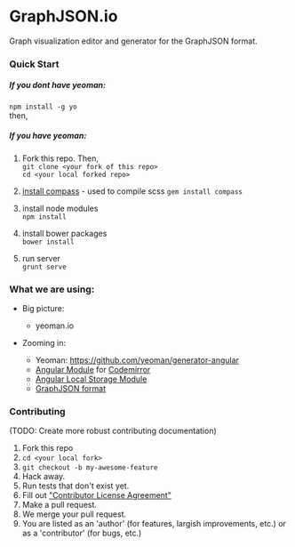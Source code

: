 GraphJSON.io
============

Graph visualization editor and generator for the GraphJSON format.

### Quick Start

##### If you dont have yeoman:
`npm install -g yo`    
then,

##### If you have yeoman:
1. Fork this repo. Then,    
`git clone <your fork of this repo>`    
`cd <your local forked repo>`    

2. [install compass](http://compass-style.org/install/) - used to compile scss
`gem install compass`

3. install node modules    
`npm install`

4. install bower packages    
`bower install`

5. run server    
`grunt serve`

### What we are using:
* Big picture:
    * yeoman.io

* Zooming in:
    * Yeoman: https://github.com/yeoman/generator-angular
    * [Angular Module](https://github.com/angular-ui/ui-codemirror) for [Codemirror](http://codemirror.net/)
    * [Angular Local Storage Module](https://github.com/grevory/angular-local-storage)
    * [GraphJSON format](https://github.com/GraphAlchemist/GraphJSON)
    
### Contributing 
(TODO: Create more robust contributing documentation)    
1. Fork this repo    
2. `cd <your local fork>`     
3. `git checkout -b my-awesome-feature`    
4. Hack away.    
5. Run tests that don't exist yet.    
6. Fill out ["Contributor License Agreement"](https://docs.google.com/a/graphalchemist.com/forms/d/1xK8NWy86VXvrh8bRTe-HL964Q-bUn-nxcR6ZQJ5L_J0/viewform)    
7. Make a pull request.    
8. We merge your pull request.    
9. You are listed as an 'author' (for features, largish improvements, etc.) or as a 'contributor' (for bugs, etc.)    
